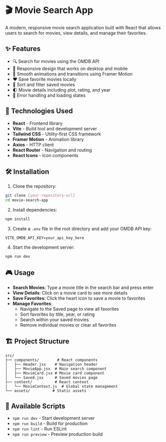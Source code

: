 # 🎬 Movie Search App

A modern, responsive movie search application built with React that allows users to search for movies, view details, and manage their favorites.

## ✨ Features

- 🔍 Search for movies using the OMDB API
- 📱 Responsive design that works on desktop and mobile
- 💫 Smooth animations and transitions using Framer Motion
- ❤️ Save favorite movies locally
- 🔄 Sort and filter saved movies
- 🌓 Movie details including plot, rating, and year
- 🎯 Error handling and loading states

## 🚀 Technologies Used

- **React** - Frontend library
- **Vite** - Build tool and development server
- **Tailwind CSS** - Utility-first CSS framework
- **Framer Motion** - Animation library
- **Axios** - HTTP client
- **React Router** - Navigation and routing
- **React Icons** - Icon components

## 🛠️ Installation

1. Clone the repository:
```bash
git clone [your-repository-url]
cd movie-search-app
```

2. Install dependencies:
```bash
npm install
```

3. Create a `.env` file in the root directory and add your OMDB API key:
```env
VITE_OMDB_API_KEY=your_api_key_here
```

4. Start the development server:
```bash
npm run dev
```

## 🎮 Usage

- **Search Movies**: Type a movie title in the search bar and press enter
- **View Details**: Click on a movie card to see more details
- **Save Favorites**: Click the heart icon to save a movie to favorites
- **Manage Favorites**: 
  - Navigate to the Saved page to view all favorites
  - Sort favorites by title, year, or rating
  - Search within your saved movies
  - Remove individual movies or clear all favorites

## 🏗️ Project Structure

```
src/
├── components/        # React components
│   ├── Header.jsx    # Navigation header
│   ├── MovieApp.jsx  # Main search component
│   ├── MovieCard.jsx # Movie card component
│   └── Saved.jsx     # Saved movies page
├── context/          # React context
│   └── MovieContext.js  # Global state management
└── assets/          # Static assets
```

## 🔧 Available Scripts

- `npm run dev` - Start development server
- `npm run build` - Build for production
- `npm run lint` - Run ESLint
- `npm run preview` - Preview production build

